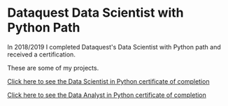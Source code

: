 # Dataquest Data Scientist with Python Path

In 2018/2019 I completed Dataquest's Data Scientist with Python path and received a certification.

These are some of my projects.

[Click here to see the Data Scientist in Python certificate of completion](https://www.dataquest.io/verify_cert/G51SBFMLL0Y45RN6CCYK/)

[Click here to see the Data Analyst in Python certificate of completion](https://www.dataquest.io/verify_cert/EEMTIXAQG54MPRWO3Z80/)
